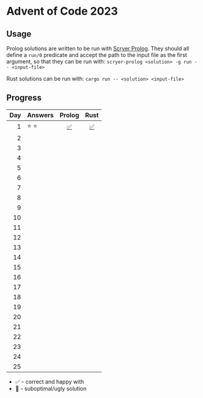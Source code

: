 # Advent of Code 2023

## Usage

Prolog solutions are written to be run with [Scryer Prolog](https://github.com/mthom/scryer-prolog). They should all define a `run/0` predicate and accept the path to the input file as the first argument, so that they can be run with: `scryer-prolog <solution> -g run -- <input-file>`

Rust solutions can be run with: `cargo run -- <solution> <input-file>`

## Progress

|  Day | Answers       |              Prolog               |               Rust                |
| ---: | ------------- | :-------------------------------: | :-------------------------------: |
|    1 | :star: :star: | [:white_check_mark:](src/day1.pl) | [:white_check_mark:](src/day1.rs) |
|    2 |               |                                   |                                   |
|    3 |               |                                   |                                   |
|    4 |               |                                   |                                   |
|    5 |               |                                   |                                   |
|    6 |               |                                   |                                   |
|    7 |               |                                   |                                   |
|    8 |               |                                   |                                   |
|    9 |               |                                   |                                   |
|   10 |               |                                   |                                   |
|   11 |               |                                   |                                   |
|   12 |               |                                   |                                   |
|   13 |               |                                   |                                   |
|   14 |               |                                   |                                   |
|   15 |               |                                   |                                   |
|   16 |               |                                   |                                   |
|   17 |               |                                   |                                   |
|   18 |               |                                   |                                   |
|   19 |               |                                   |                                   |
|   20 |               |                                   |                                   |
|   21 |               |                                   |                                   |
|   22 |               |                                   |                                   |
|   23 |               |                                   |                                   |
|   24 |               |                                   |                                   |
|   25 |               |                                   |                                   |

- :white_check_mark: - correct and happy with
- :thinking: - suboptimal/ugly solution
